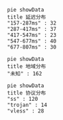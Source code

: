 
```mermaid
pie showData
title 延迟分布
"157-287ms" : 32
"287-417ms" : 37
"417-547ms" : 23
"547-677ms" : 40
"677-807ms" : 30
```
```mermaid
pie showData
title 地域分布
"未知" : 162
```
```mermaid
pie showData
title 协议分布
"ss" : 120
"trojan" : 14
"vless" : 28
```